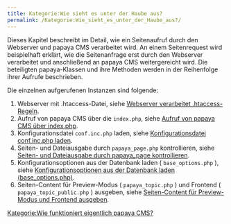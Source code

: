 ```yaml
---
title: Kategorie:Wie sieht es unter der Haube aus?
permalink: /Kategorie:Wie_sieht_es_unter_der_Haube_aus?/
---
```


Dieses Kapitel beschreibt im Detail, wie ein Seitenaufruf durch den Webserver und papaya CMS verarbeitet wird. An einem Seitenrequest wird beispielhaft erklärt, wie die Seitenanfrage erst durch den Webserver verarbeitet und anschließend an papaya CMS weitergereicht wird. Die beteiligten papaya-Klassen und ihre Methoden werden in der Reihenfolge ihrer Aufrufe beschrieben.

Die einzelnen aufgerufenen Instanzen sind folgende:

1.  Webserver mit .htaccess-Datei, siehe [Webserver verarbeitet .htaccess-Regeln](/Webserver_verarbeitet_.htaccess-Regeln "wikilink").
2.  Aufruf von papaya CMS über die `index.php`, siehe [Aufruf von papaya CMS über index.php](/Aufruf_von_papaya_CMS_über_index.php "wikilink").
3.  Konfigurationsdatei `conf.inc.php` laden, siehe [Konfigurationsdatei conf.inc.php laden](/Konfigurationsdatei_conf.inc.php_laden "wikilink").
4.  Seiten- und Dateiausgabe durch `papaya_page.php` kontrollieren, siehe [Seiten- und Dateiausgabe durch papaya_page kontrollieren](/Seiten-_und_Dateiausgabe_durch_papaya_page_kontrollieren "wikilink").
5.  Konfigurationsoptionen aus der Datenbank laden ( `base_options.php` ), siehe [Konfigurationsoptionen aus der Datenbank laden (base_options.php)](/Konfigurationsoptionen_aus_der_Datenbank_laden_(base_options.php) "wikilink").
6.  Seiten-Content für Preview-Modus ( `papaya_topic.php` ) und Frontend ( `papaya_topic_public.php` ) ausgeben, siehe [Seiten-Content für Preview-Modus und Frontend ausgeben](/Seiten-Content_für_Preview-Modus_und_Frontend_ausgeben "wikilink").

[Kategorie:Wie funktioniert eigentlich papaya CMS?](/Kategorie:Wie_funktioniert_eigentlich_papaya_CMS? "wikilink")